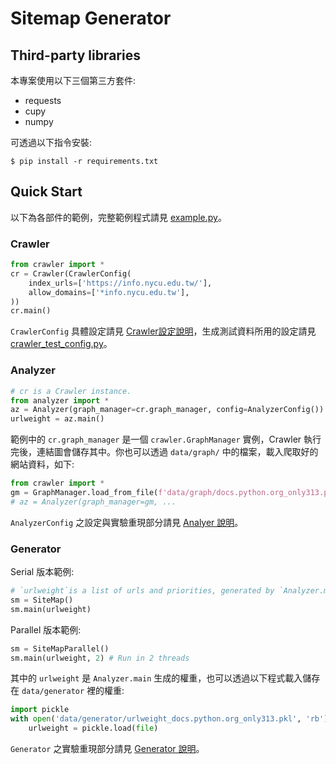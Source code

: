 # Sitemap Generator

## Third-party libraries

本專案使用以下三個第三方套件:
* requests
* cupy
* numpy

可透過以下指令安裝:
```shell
$ pip install -r requirements.txt
```

## Quick Start

以下為各部件的範例，完整範例程式請見 [example.py](example.py)。

### Crawler
```python
from crawler import *
cr = Crawler(CrawlerConfig(
    index_urls=['https://info.nycu.edu.tw/'],
    allow_domains=['*info.nycu.edu.tw'],
))
cr.main()
```
`CrawlerConfig` 具體設定請見 [Crawler設定說明](crawler/README.md)，生成測試資料所用的設定請見 [crawler_test_config.py](crawler_test_config.py)。

### Analyzer
```python
# cr is a Crawler instance.
from analyzer import *
az = Analyzer(graph_manager=cr.graph_manager, config=AnalyzerConfig())
urlweight = az.main()
```

範例中的 `cr.graph_manager` 是一個 `crawler.GraphManager` 實例，Crawler 執行完後，連結圖會儲存其中。你也可以透過 `data/graph/` 中的檔案，載入爬取好的網站資料，如下:

```python
from crawler import *
gm = GraphManager.load_from_file(f'data/graph/docs.python.org_only313.pkl')
# az = Analyzer(graph_manager=gm, ...
```

`AnalyzerConfig` 之設定與實驗重現部分請見 [Analyer 說明](analyzer/README.md)。

### Generator
Serial 版本範例:
```python
# `urlweight`is a list of urls and priorities, generated by `Analyzer.main`.
sm = SiteMap()
sm.main(urlweight) 
```

Parallel 版本範例:
```python
sm = SiteMapParallel()
sm.main(urlweight, 2) # Run in 2 threads
```

其中的 `urlweight` 是 `Analyzer.main` 生成的權重，也可以透過以下程式載入儲存在 `data/generator` 裡的權重:
```python
import pickle
with open('data/generator/urlweight_docs.python.org_only313.pkl', 'rb') as file:
    urlweight = pickle.load(file)
```

`Generator` 之實驗重現部分請見 [Generator 說明](generator/README.md)。